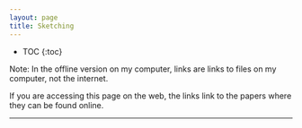 ```yaml
---
layout: page
title: Sketching  
---
```


* TOC
{:toc}


Note: In the offline version on my computer, links are links to files on my computer, not the internet. 

If you are accessing this page on the web, the links link to the papers where they can be found online. 

___



